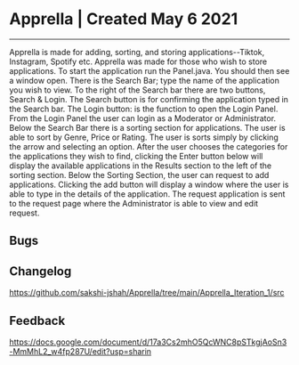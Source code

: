 # Apprella | Created May 6 2021 
------------------------------------
Apprella is made for adding, sorting, and storing applications--Tiktok, Instagram, Spotify etc. 
Apprella was made for those who wish to store applications. To start the application run the Panel.java. 
You should then see a window open. There is the Search Bar; type the name of the application you wish to view.
To the right of the Search bar there are two buttons, Search & Login. The Search button is for confirming 
the application typed in the Search bar. The Login button: is the function to open the Login Panel.
From the Login Panel the user can login as a Moderator or Administrator. 
Below the Search Bar there is a sorting section for applications. The user is able 
to sort by Genre, Price or Rating. The user is sorts simply by clicking the arrow and selecting an option.
After the user chooses the categories for the applications they wish to find, clicking the Enter button below
will display the available applications in the Results section to the left of the sorting section. 
Below the Sorting Section, the user can request to add applications. Clicking the add button 
will display a window where the user is able to type in the details of the application. The 
request application is sent to the request page where the Administrator is able to view and 
edit request. 

Bugs
------------------------------------


Changelog 
------------------------------------
https://github.com/sakshi-jshah/Apprella/tree/main/Apprella_Iteration_1/src


Feedback 
------------------------------------
https://docs.google.com/document/d/17a3Cs2mhO5QcWNC8pSTkgjAoSn3-MmMhL2_w4fp287U/edit?usp=sharin
